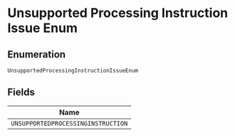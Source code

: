 
# Unsupported Processing Instruction Issue Enum

## Enumeration

`UnsupportedProcessingInstructionIssueEnum`

## Fields

| Name |
|  --- |
| `UNSUPPORTEDPROCESSINGINSTRUCTION` |

